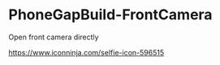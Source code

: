 # PhoneGapBuild-FrontCamera
Open front camera directly

https://www.iconninja.com/selfie-icon-596515